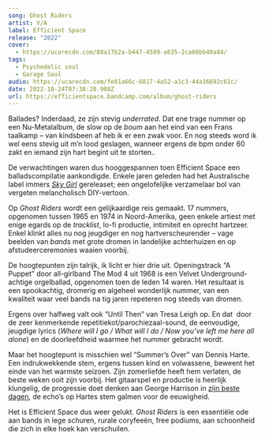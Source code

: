 ```yaml
---
song: Ghost Riders
artist: V/A
label: Efficient Space
release: "2022"
cover:
  - https://ucarecdn.com/88a17b2a-b447-4589-a635-2ca66bb40a84/
tags:
  - Psychedelic soul
  - Garage Soul
audio: https://ucarecdn.com/fe81a66c-6817-4a52-a1c3-44a16692c61c/
date: 2022-10-24T07:38:28.908Z
url: https://efficientspace.bandcamp.com/album/ghost-riders
---
```

Ballades? Inderdaad, ze zijn stevig *underrated*. Dat ene trage nummer op een Nu-Metalalbum, de slow op de *boum* aan het eind van een Frans taalkamp – van kindsbeen af heb ik er een zwak voor. En nog steeds word ik wel eens stevig uit m’n lood geslagen, wanneer ergens de bpm onder 60 zakt en iemand zijn hart begint uit te storten..

De verwachtingen waren dus hooggespannen toen Efficient Space een balladscompilatie aankondigde. Enkele jaren geleden had het Australische label immers *[Sky Girl](https://efficientspace.bandcamp.com/album/sky-girl-compiled-by-julien-dechery-and-dj-sundae)* gereleaset; een ongelofelijke verzamelaar bol van vergeten melancholisch DIY-vertoon.

Op *Ghost Riders* wordt een gelijkaardige reis gemaakt. 17 nummers, opgenomen tussen 1965 en 1974 in Noord-Amerika, geen enkele artiest met enige egards op de *tracklist*, lo-fi productie, intimiteit en oprecht hartzeer. Enkel klinkt alles nu nog jeugdiger en nog hartverscheurender – vage beelden van *bands* met grote dromen in landelijke achterhuizen en op afstudeerceremonies waaien voorbij.

De hoogtepunten zijn talrijk, ik licht er hier drie uit. Openingstrack “A Puppet” door all-girlband The Mod 4 uit 1968 is een Velvet Underground-achtige orgelballad, opgenomen toen de leden 14 waren. Het resultaat is een spookachtig, dromerig en algeheel wonderlijk nummer, van een kwaliteit waar veel bands na tig jaren repeteren nog steeds van dromen.

Ergens over halfweg valt ook “Until Then” van Tresa Leigh op. En dat  door de zeer kenmerkende repetitiekot/parochiezaal-sound, de eenvoudige, jeugdige lyrics (*Where will I go / What will I do / Now you’ve left me here all alone*) en de doorleefdheid waarmee het nummer gebracht wordt.

Maar het hoogtepunt is misschien wel “Summer’s Over” van Dennis Harte. Een indrukwekkende stem, ergens tussen kind en volwassene, beweent het einde van het warmste seizoen. Zijn zomerliefde heeft hem verlaten, de beste weken ooit zijn voorbij. Het gitaarspel en productie is heerlijk klungelig, de progressie doet denken aan George Harrison in [zijn beste dagen](https://www.youtube.com/watch?v=R_AKQTz47cs), de echo’s op Hartes stem galmen voor de eeuwigheid.

Het is Efficient Space dus weer gelukt. *Ghost Riders* is een essentiële ode aan bands in lege schuren, rurale coryfeeën, free podiums, aan schoonheid die zich in elke hoek kan verschuilen.